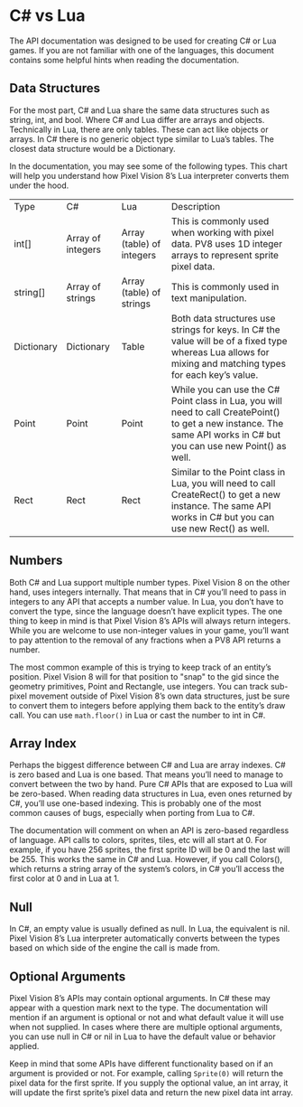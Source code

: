 # C# vs Lua

The API documentation was designed to be used for creating C# or Lua games. If you are not familiar with one of the languages, this document contains some helpful hints when reading the documentation. 

## Data Structures

For the most part, C# and Lua share the same data structures such as string, int, and bool. Where C# and Lua differ are arrays and objects. Technically in Lua, there are only tables. These can act like objects or arrays. In C# there is no generic object type similar to Lua’s tables. The closest data structure would be a Dictionary.

In the documentation, you may see some of the following types. This chart will help you understand how Pixel Vision 8’s Lua interpreter converts them under the hood.

<table>
  <tr>
    <td>Type</td>
    <td>C#</td>
    <td>Lua</td>
    <td>Description</td>
  </tr>
  <tr>
    <td>int[]</td>
    <td>Array of integers</td>
    <td>Array (table) of integers </td>
    <td>This is commonly used when working with pixel data. PV8 uses 1D integer arrays to represent sprite pixel data.</td>
  </tr>
  <tr>
    <td>string[]</td>
    <td>Array of strings</td>
    <td>Array (table) of strings</td>
    <td>This is commonly used in text manipulation.</td>
  </tr>
  <tr>
    <td>Dictionary</td>
    <td>Dictionary</td>
    <td>Table</td>
    <td>Both data structures use strings for keys. In C# the value will be of a fixed type whereas Lua allows for mixing and matching types for each key’s value.</td>
  </tr>
  <tr>
    <td>Point</td>
    <td>Point</td>
    <td>Point</td>
    <td>While you can use the C# Point class in Lua, you will need to call CreatePoint() to get a new instance. The same API works in C# but you can use new Point() as well.</td>
  </tr>
  <tr>
    <td>Rect</td>
    <td>Rect</td>
    <td>Rect</td>
    <td>Similar to the Point class in Lua, you will need to call CreateRect() to get a new instance. The same API works in C# but you can use new Rect() as well.</td>
  </tr>
</table>


## Numbers

Both C# and Lua support multiple number types. Pixel Vision 8 on the other hand, uses integers internally. That means that in C# you’ll need to pass in integers to any API that accepts a number value. In Lua, you don’t have to convert the type, since the language doesn’t have explicit types. The one thing to keep in mind is that Pixel Vision 8’s APIs will always return integers. While you are welcome to use non-integer values in your game, you’ll want to pay attention to the removal of any fractions when a PV8 API returns a number.

The most common example of this is trying to keep track of an entity’s position. Pixel Vision 8 will for that position to "snap" to the gid since the geometry primitives, Point and Rectangle, use integers. You can track sub-pixel movement outside of Pixel Vision 8’s own data structures, just be sure to convert them to integers before applying them back to the entity’s draw call. You can use `math.floor()` in Lua or cast the number to int in C#.

## Array Index

Perhaps the biggest difference between C# and Lua are array indexes. C# is zero based and Lua is one based. That means you’ll need to manage to convert between the two by hand. Pure C# APIs that are exposed to Lua will be zero-based. When reading data structures in Lua, even ones returned by C#, you’ll use one-based indexing. This is probably one of the most common causes of bugs, especially when porting from Lua to C#.

The documentation will comment on when an API is zero-based regardless of language. API calls to colors, sprites, tiles, etc will all start at 0. For example, if you have 256 sprites, the first sprite ID will be 0 and the last will be 255. This works the same in C# and Lua. However, if you call Colors(), which returns a string array of the system’s colors, in C# you’ll access the first color at 0 and in Lua at 1.

## Null

In C#, an empty value is usually defined as null. In Lua, the equivalent is nil. Pixel Vision 8’s Lua interpreter automatically converts between the types based on which side of the engine the call is made from.

## Optional Arguments

Pixel Vision 8’s APIs may contain optional arguments. In C# these may appear with a question mark next to the type. The documentation will mention if an argument is optional or not and what default value it will use when not supplied. In cases where there are multiple optional arguments, you can use null in C# or nil in Lua to have the default value or behavior applied.

Keep in mind that some APIs have different functionality based on if an argument is provided or not. For example, calling `Sprite(0)` will return the pixel data for the first sprite. If you supply the optional value, an int array, it will update the first sprite’s pixel data and return the new pixel data int array.

 

